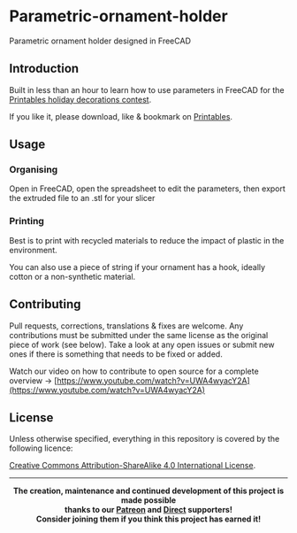 # Parametric-ornament-holder
Parametric ornament holder designed in FreeCAD

## Introduction

Built in less than an hour to learn how to use parameters in FreeCAD for the [Printables holiday decorations contest](https://www.printables.com/contest/416-2023-holiday-decorations).

If you like it, please download, like & bookmark on [Printables](https://www.printables.com/model/701453-parametric-ornament-holder).

## Usage

### Organising
Open in FreeCAD, open the spreadsheet to edit the parameters, then export the extruded file to an .stl for your slicer

### Printing
Best is to print with recycled materials to reduce the impact of plastic in the environment. 

You can also use a piece of string if your ornament has a hook, ideally cotton or a non-synthetic material.

## Contributing
Pull requests, corrections, translations & fixes are welcome. Any contributions must be submitted under the same license as the original piece of work (see below). Take a look at any open issues or submit new ones if there is something that needs to be fixed or added.

Watch our video on how to contribute to open source for a complete overview -> [https://www.youtube.com/watch?v=UWA4wyacY2A](https://www.youtube.com/watch?v=UWA4wyacY2A)

## License
Unless otherwise specified, everything in this repository is covered by the following licence:

<a href="creativecommons.org/licenses/by-sa/4.0/">Creative Commons Attribution-ShareAlike 4.0 International License</a>.

----

<b>
<div align="center">
    The creation, maintenance and continued development of this project is made possible
    <br>
    thanks to our <a href="http://patreon.com/darigovresearch">Patreon</a> and <a href="https://www.darigovresearch.com/donate">Direct</a> supporters!
    <br>
    Consider joining them if you think this project has earned it!
</div>
</b>